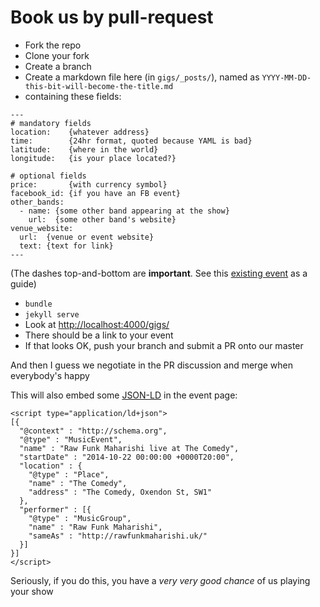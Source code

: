 # Book us by pull-request

* Fork the repo
* Clone your fork
* Create a branch
* Create a markdown file here (in `gigs/_posts/`), named as `YYYY-MM-DD-this-bit-will-become-the-title.md`
* containing these fields:

```
---
# mandatory fields
location:    {whatever address}
time:        {24hr format, quoted because YAML is bad}
latitude:    {where in the world}
longitude:   {is your place located?}

# optional fields
price:       {with currency symbol}
facebook_id: {if you have an FB event}
other_bands:
  - name: {some other band appearing at the show}
    url:  {some other band's website}
venue_website:
  url:  {venue or event website}
  text: {text for link}
---
```

(The dashes top-and-bottom are __important__. See this [existing event](https://github.com/rawfunkmaharishi/rawfunkmaharishi.github.io/blob/master/gigs/_posts/2017-01-31-hoxton-underbelly.md) as a guide)

* `bundle`
* `jekyll serve`
* Look at [http://localhost:4000/gigs/](http://localhost:4000/gigs/)
* There should be a link to your event
* If that looks OK, push your branch and submit a PR onto our master

And then I guess we negotiate in the PR discussion and merge when everybody's happy

This will also embed some [JSON-LD](http://rawfunkmaharishi.uk/blog/2015/01/19/linking-data/) in the event page:

```
<script type="application/ld+json">
[{
  "@context" : "http://schema.org",
  "@type" : "MusicEvent",
  "name" : "Raw Funk Maharishi live at The Comedy",
  "startDate" : "2014-10-22 00:00:00 +0000T20:00",
  "location" : {
    "@type" : "Place",
    "name" : "The Comedy",
    "address" : "The Comedy, Oxendon St, SW1"
  },
  "performer" : [{
    "@type" : "MusicGroup",
    "name" : "Raw Funk Maharishi",
    "sameAs" : "http://rawfunkmaharishi.uk/"
  }]
}]
</script>
```

Seriously, if you do this, you have a _very very good chance_ of us playing your show

